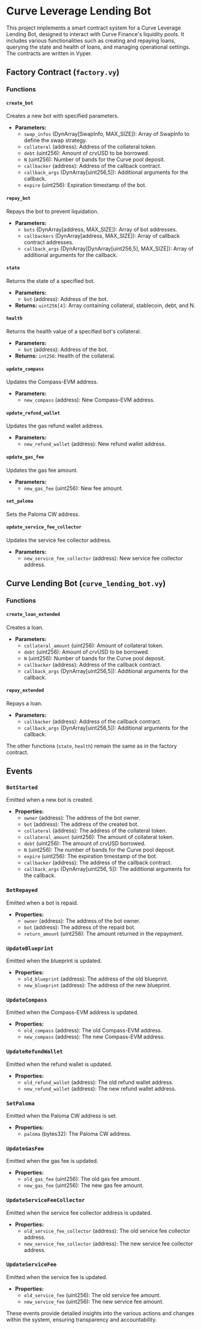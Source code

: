 # Curve Leverage Lending Bot

This project implements a smart contract system for a Curve Leverage Lending Bot, designed to interact with Curve Finance's liquidity pools. It includes various functionalities such as creating and repaying loans, querying the state and health of loans, and managing operational settings. The contracts are written in Vyper.

## Factory Contract (`factory.vy`)

### Functions

#### `create_bot`
Creates a new bot with specified parameters.

- **Parameters:**
  - `swap_infos` (DynArray[SwapInfo, MAX_SIZE]): Array of SwapInfo to define the swap strategy.
  - `collateral` (address): Address of the collateral token.
  - `debt` (uint256): Amount of crvUSD to be borrowed.
  - `N` (uint256): Number of bands for the Curve pool deposit.
  - `callbacker` (address): Address of the callback contract.
  - `callback_args` (DynArray[uint256,5]): Additional arguments for the callback.
  - `expire` (uint256): Expiration timestamp of the bot.

#### `repay_bot`
Repays the bot to prevent liquidation.

- **Parameters:**
  - `bots` (DynArray[address, MAX_SIZE]): Array of bot addresses.
  - `callbackers` (DynArray[address, MAX_SIZE]): Array of callback contract addresses.
  - `callback_args` (DynArray[DynArray[uint256,5], MAX_SIZE]): Array of additional arguments for the callback.

#### `state`
Returns the state of a specified bot.

- **Parameters:**
  - `bot` (address): Address of the bot.
- **Returns:** `uint256[4]`: Array containing collateral, stablecoin, debt, and N.

#### `health`
Returns the health value of a specified bot's collateral.

- **Parameters:**
  - `bot` (address): Address of the bot.
- **Returns:** `int256`: Health of the collateral.

#### `update_compass`
Updates the Compass-EVM address.

- **Parameters:**
  - `new_compass` (address): New Compass-EVM address.

#### `update_refund_wallet`
Updates the gas refund wallet address.

- **Parameters:**
  - `new_refund_wallet` (address): New refund wallet address.

#### `update_gas_fee`
Updates the gas fee amount.

- **Parameters:**
  - `new_gas_fee` (uint256): New fee amount.

#### `set_paloma`
Sets the Paloma CW address.

#### `update_service_fee_collector`
Updates the service fee collector address.

- **Parameters:**
  - `new_service_fee_collector` (address): New service fee collector address.

## Curve Lending Bot (`curve_lending_bot.vy`)

### Functions

#### `create_loan_extended`
Creates a loan.

- **Parameters:**
  - `collateral_amount` (uint256): Amount of collateral token.
  - `debt` (uint256): Amount of crvUSD to be borrowed.
  - `N` (uint256): Number of bands for the Curve pool deposit.
  - `callbacker` (address): Address of the callback contract.
  - `callback_args` (DynArray[uint256,5]): Additional arguments for the callback.

#### `repay_extended`
Repays a loan.

- **Parameters:**
  - `callbacker` (address): Address of the callback contract.
  - `callback_args` (DynArray[uint256,5]): Additional arguments for the callback.

The other functions (`state`, `health`) remain the same as in the factory contract.


## Events

### `BotStarted`
Emitted when a new bot is created.
- **Properties:**
  - `owner` (address): The address of the bot owner.
  - `bot` (address): The address of the created bot.
  - `collateral` (address): The address of the collateral token.
  - `collateral_amount` (uint256): The amount of collateral token.
  - `debt` (uint256): The amount of crvUSD borrowed.
  - `N` (uint256): The number of bands for the Curve pool deposit.
  - `expire` (uint256): The expiration timestamp of the bot.
  - `callbacker` (address): The address of the callback contract.
  - `callback_args` (DynArray[uint256, 5]): The additional arguments for the callback.

### `BotRepayed`
Emitted when a bot is repaid.
- **Properties:**
  - `owner` (address): The address of the bot owner.
  - `bot` (address): The address of the repaid bot.
  - `return_amount` (uint256): The amount returned in the repayment.

### `UpdateBlueprint`
Emitted when the blueprint is updated.
- **Properties:**
  - `old_blueprint` (address): The address of the old blueprint.
  - `new_blueprint` (address): The address of the new blueprint.

### `UpdateCompass`
Emitted when the Compass-EVM address is updated.
- **Properties:**
  - `old_compass` (address): The old Compass-EVM address.
  - `new_compass` (address): The new Compass-EVM address.

### `UpdateRefundWallet`
Emitted when the refund wallet is updated.
- **Properties:**
  - `old_refund_wallet` (address): The old refund wallet address.
  - `new_refund_wallet` (address): The new refund wallet address.

### `SetPaloma`
Emitted when the Paloma CW address is set.
- **Properties:**
  - `paloma` (bytes32): The Paloma CW address.

### `UpdateGasFee`
Emitted when the gas fee is updated.
- **Properties:**
  - `old_gas_fee` (uint256): The old gas fee amount.
  - `new_gas_fee` (uint256): The new gas fee amount.

### `UpdateServiceFeeCollector`
Emitted when the service fee collector address is updated.
- **Properties:**
  - `old_service_fee_collector` (address): The old service fee collector address.
  - `new_service_fee_collector` (address): The new service fee collector address.

### `UpdateServiceFee`
Emitted when the service fee is updated.
- **Properties:**
  - `old_service_fee` (uint256): The old service fee amount.
  - `new_service_fee` (uint256): The new service fee amount.

These events provide detailed insights into the various actions and changes within the system, ensuring transparency and accountability.

